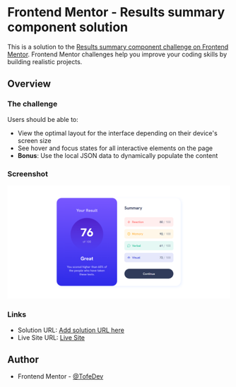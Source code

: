 # Frontend Mentor - Results summary component solution

This is a solution to the [Results summary component challenge on Frontend Mentor](https://www.frontendmentor.io/challenges/results-summary-component-CE_K6s0maV). Frontend Mentor challenges help you improve your coding skills by building realistic projects.

## Overview

### The challenge

Users should be able to:

- View the optimal layout for the interface depending on their device's screen size
- See hover and focus states for all interactive elements on the page
- **Bonus**: Use the local JSON data to dynamically populate the content

### Screenshot

![](./design/Screenshot%20Finished%20Project.png)

### Links

- Solution URL: [Add solution URL here](https://your-solution-url.com)
- Live Site URL: [Live Site](https://tofedev.github.io/results-summary-component/)

## Author

- Frontend Mentor - [@TofeDev](https://www.frontendmentor.io/profile/TofeDev)
